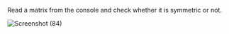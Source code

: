 Read a matrix from the console and check whether it is symmetric or not.

![Screenshot (84)](https://user-images.githubusercontent.com/80004492/133676276-88c57036-ea2f-4019-a093-9b5329e197db.png)
